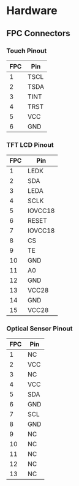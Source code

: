 # Hardware

## FPC Connectors

### Touch Pinout

| FPC | Pin |
| --- | --- |
| 1 | TSCL |
| 2 | TSDA |
| 3 | TINT |
| 4 | TRST |
| 5 | VCC |
| 6 | GND |

### TFT LCD Pinout

| FPC | Pin |
| --- | --- |
| 1 | LEDK |
| 2 | SDA |
| 3 | LEDA |
| 4 | SCLK |
| 5 | IOVCC18 |
| 6 | RESET |
| 7 | IOVCC18 |
| 8 | CS |
| 9 | TE |
| 10 | GND |
| 11 | A0|
| 12 | GND |
| 13 | VCC28 |
| 14 | GND |
| 15 | VCC28 |

### Optical Sensor Pinout

| FPC | Pin |
| --- | --- |
| 1 | NC |
| 2 | VCC |
| 3 | NC |
| 4 | VCC |
| 5 | SDA |
| 6 | GND |
| 7 | SCL |
| 8 | GND |
| 9 | NC |
| 10 | NC |
| 11 | NC |
| 12 | NC |
| 13 | NC |
